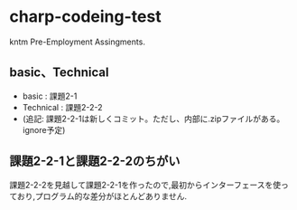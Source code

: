 # charp-codeing-test
kntm Pre-Employment Assingments.

## basic、Technical
- basic : 課題2-1
- Technical : 課題2-2-2
- (追記: 課題2-2-1は新しくコミット。ただし、内部に.zipファイルがある。ignore予定)

## 課題2-2-1と課題2-2-2のちがい
課題2-2-2を見越して課題2-2-1を作ったので,最初からインターフェースを使っており,プログラム的な差分がほとんどありません.
